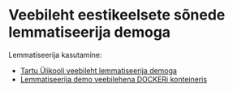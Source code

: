 # Veebileht eestikeelsete sõnede lemmatiseerija demoga 

Lemmatiseerija kasutamine:

* [Tartu Ülikooli veebileht lemmatiseerija demoga](https://github.com/estnltk/smart-search/blob/main/demo_lemmatiseerija/README-CLOUD.md)
* [Lemmatiseerija demo veebilehena DOCKERi konteineris](https://github.com/estnltk/smart-search/blob/main/demo_lemmatiseerija/README-LOCAL.md)